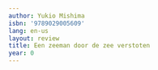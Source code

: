 ```yaml
---
author: Yukio Mishima
isbn: '9789029005609'
lang: en-us
layout: review
title: Een zeeman door de zee verstoten
year: 0
---
```



